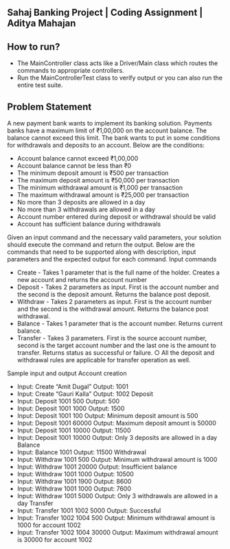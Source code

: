 ## Sahaj Banking Project | Coding Assignment | Aditya Mahajan

## How to run?
* The MainController class acts like a Driver/Main class which routes the commands to appropriate controllers.
* Run the MainControllerTest class to verify output or you can also run the entire test suite.

## Problem Statement
A new payment bank wants to implement its banking solution. Payments banks have a
maximum limit of ₹1,00,000 on the account balance. The balance cannot exceed this limit. The
bank wants to put in some conditions for withdrawals and deposits to an account. Below are the
conditions:
* Account balance cannot exceed ₹1,00,000
* Account balance cannot be less than ₹0
* The minimum deposit amount is ₹500 per transaction
* The maximum deposit amount is ₹50,000 per transaction
* The minimum withdrawal amount is ₹1,000 per transaction
* The maximum withdrawal amount is ₹25,000 per transaction
* No more than 3 deposits are allowed in a day
* No more than 3 withdrawals are allowed in a day
* Account number entered during deposit or withdrawal should be valid
* Account has sufficient balance during withdrawals


Given an input command and the necessary valid parameters, your solution should execute the
command and return the output. Below are the commands that need to be supported along with
description, input parameters and the expected output for each command.
Input commands
* Create - Takes 1 parameter that is the full name of the holder. Creates a new account
  and returns the account number
* Deposit - Takes 2 parameters as input. First is the account number and the second is the
  deposit amount. Returns the balance post deposit.
* Withdraw - Takes 2 parameters as input. First is the account number and the second is
  the withdrawal amount. Returns the balance post withdrawal.
* Balance - Takes 1 parameter that is the account number. Returns current balance.
* Transfer - Takes 3 parameters. First is the source account number, second is the target
  account number and the last one is the amount to transfer. Returns status as successful
  or failure.
  ○ All the deposit and withdrawal rules are applicable for transfer operation as well.

Sample input and output
Account creation
* Input: Create “Amit Dugal”
  Output: 1001
* Input: Create “Gauri Kalla”
  Output: 1002
  Deposit
* Input: Deposit 1001 500
  Output: 500
* Input: Deposit 1001 1000
  Output: 1500
* Input: Deposit 1001 100
  Output: Minimum deposit amount is 500
* Input: Deposit 1001 60000
  Output: Maximum deposit amount is 50000
* Input: Deposit 1001 10000
  Output: 11500
* Input: Deposit 1001 10000
  Output: Only 3 deposits are allowed in a day
  Balance
* Input: Balance 1001
  Output: 11500
  Withdrawal
* Input: Withdraw 1001 500
  Output: Minimum withdrawal amount is 1000
* Input: Withdraw 1001 20000
  Output: Insufficient balance
* Input: Withdraw 1001 1000
  Output: 10500
* Input: Withdraw 1001 1900
  Output: 8600
* Input: Withdraw 1001 1000
  Output: 7600
* Input: Withdraw 1001 5000
  Output: Only 3 withdrawals are allowed in a day
  Transfer
* Input: Transfer 1001 1002 5000
  Output: Successful
* Input: Transfer 1002 1004 500
  Output: Minimum withdrawal amount is 1000 for account 1002
* Input: Transfer 1002 1004 30000
  Output: Maximum withdrawal amount is 30000 for account 1002